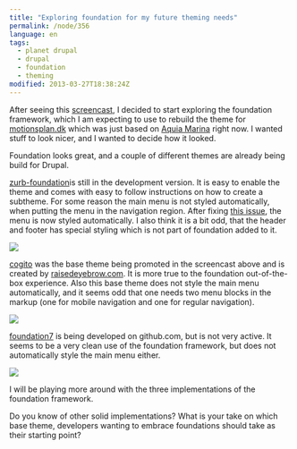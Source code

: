 ```yaml
---
title: "Exploring foundation for my future theming needs"
permalink: /node/356
language: en
tags:
  - planet drupal
  - drupal
  - foundation
  - theming
modified: 2013-03-27T18:38:24Z
---
```


After seeing this [screencast](http://2012.pnwdrupalsummit.org/sessions/inception-launch-achieve-beautiful-drupal-sites-less-effort-and-useful-tools), I decided to start exploring the foundation framework, which I am expecting to use to rebuild the theme for [motionsplan.dk](http://motionsplan.dk) which was just based on [Aquia Marina](http://drupal.org/project/acquia_marina) right now. I wanted stuff to look nicer, and I wanted to decide how it looked.

Foundation looks great, and a couple of different themes are already being build for Drupal.

[zurb-foundation](http://drupal.org/project/zurb-foundation)is still in the development version. It is easy to enable the theme and comes with easy to follow instructions on how to create a subtheme. For some reason the main menu is not styled automatically, when putting the menu in the navigation region. After fixing [this issue](http://drupal.org/node/1825876#comment-6737118), the menu is now styled automatically. I also think it is a bit odd, that the header and footer has special styling which is not part of foundation added to it.

[![](http://larsolesen.dk/sites/larsolesen.dk/files/styles/large/public/screenshot-6.png?itok=lfNNGUow)](http://larsolesen.dk/sites/larsolesen.dk/files/screenshot-6.png "screenshot-6.png")

[cogito](http://drupal.org/project/cogito) was the base theme being promoted in the screencast above and is created by [raisedeyebrow.com](http://www.raisedeyebrow.com/). It is more true to the foundation out-of-the-box experience. Also this base theme does not style the main menu automatically, and it seems odd that one needs two menu blocks in the markup (one for mobile navigation and one for regular navigation).

[![](http://larsolesen.dk/sites/larsolesen.dk/files/styles/medium/public/screenshot-4.png?itok=lJo9M6yD)](http://larsolesen.dk/sites/larsolesen.dk/files/styles/large/public/screenshot-4.png?itok=LNzbK5cJ "screenshot-4.png")

[foundation7](https://github.com/drewkennelly/foundation7) is being developed on github.com, but is not very active. It seems to be a very clean use of the foundation framework, but does not automatically style the main menu either.

[![](http://larsolesen.dk/sites/larsolesen.dk/files/styles/medium/public/screenshot-5.png?itok=peutCpzL)](http://larsolesen.dk/sites/larsolesen.dk/files/styles/large/public/screenshot-5.png?itok=DLRyZ9pu "screenshot-5.png")

I will be playing more around with the three implementations of the foundation framework.

Do you know of other solid implementations? What is your take on which base theme, developers wanting to embrace foundations should take as their starting point?

